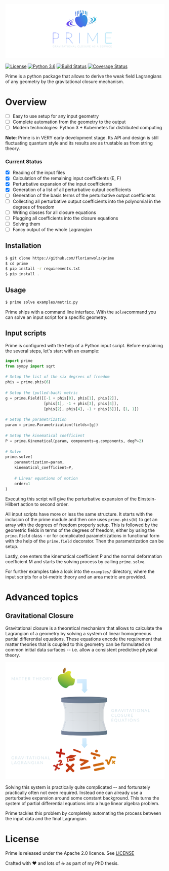![logo](https://github.com/florianwolz/prime/raw/master/docs/images/header.png "Prime")

[![License](https://img.shields.io/badge/License-Apache%202.0-blue.svg)](https://opensource.org/licenses/Apache-2.0)
[![Python 3.6](https://img.shields.io/badge/python-3.6-blue.svg)](https://www.python.org/downloads/release/python-360/)
[![Build Status](https://travis-ci.com/florianwolz/prime.svg?branch=master)](https://travis-ci.com/florianwolz/prime)
[![Coverage Status](https://coveralls.io/repos/github/florianwolz/prime/badge.svg?branch=master)](https://coveralls.io/github/florianwolz/prime?branch=master)

Prime is a python package that allows to derive the weak field Lagrangians of any
geometry by the gravitational closure mechanism.

# Overview

 - [ ] Easy to use setup for any input geometry
 - [ ] Complete automation from the geometry to the output
 - [ ] Modern technologies: Python 3 + Kubernetes for distributed computing

 **Note**: Prime is in VERY early development stage. Its API and design is still fluctuating quantum style and its results are as trustable as from string theory.

### Current Status

 - [x] Reading of the input files
 - [x] Calculation of the remaining input coefficients (E, F)
 - [x] Perturbative expansion of the input coefficients
 - [x] Generation of a list of all perturbative output coefficients
 - [ ] Generation of the basis terms of the perturbative output coefficients
 - [ ] Collecting all perturbative output coefficients into the polynomial in the degrees of freedom
 - [ ] Writing classes for all closure equations
 - [ ] Plugging all coefficients into the closure equations
 - [ ] Solving them
 - [ ] Fancy output of the whole Lagrangian

## Installation

```sh
$ git clone https://github.com/florianwolz/prime
$ cd prime
$ pip install -r requirements.txt
$ pip install .
```

## Usage

```sh
$ prime solve examples/metric.py
```

Prime ships with a command line interface. With the `solve`command you can solve an
input script for a specific geometry.

## Input scripts

Prime is configured with the help of a Python input script. Before explaining
the several steps, let's start with an example:

```python
import prime
from sympy import sqrt

# Setup the list of the six degrees of freedom
phis = prime.phis(6)

# Setup the (pulled-back) metric
g = prime.Field([[-1 + phis[0], phis[1], phis[2]],
                 [phis[1], -1 + phis[3], phis[4]],
                 [phis[2], phis[4], -1 + phis[5]]], [1, 1])

# Setup the parametrization
param = prime.Parametrization(fields=[g])

# Setup the kinematical coefficient
P = prime.Kinematical(param, components=g.components, degP=2)

# Solve
prime.solve(
    parametrization=param,
    kinematical_coefficient=P,

    # Linear equations of motion
    order=1
)
```

Executing this script will give the perturbative expansion of the Einstein-Hilbert
action to second order.

All input scripts have more or less the same structure. It starts with the inclusion
of the prime module and then one uses `prime.phis(N)` to get an array with the degrees
of freedom properly setup.
This is followed by the geometric fields in terms of the degrees of freedom, either by
using the `prime.Field` class - or for complicated parametrizations in functional form 
with the help of the `prime.field` decorator. Then the parametrization can be setup.

Lastly, one enters the kinematical coefficient P and the normal deformation coefficient M
and starts the solving process by calling `prime.solve`.

For further examples take a look into the `examples/` directory, where the input scripts for
a bi-metric theory and an area metric are provided.

# Advanced topics

## Gravitational Closure

Gravitational closure is a theoretical mechanism that allows to calculate the Lagrangian
of a geometry by solving a system of linear homogeneous partial differential equations.
These equations encode the requirement that matter theories that is coupled to this geometry
can be formulated on common initial data surfaces -- i.e. allow a consistent predictive
physical theory.

![closure](https://github.com/florianwolz/prime/raw/master/docs/images/closure.png "Gravitational closure")

Solving this system is practically quite complicated -- and fortunately practically often not even required.
Instead one can already use a perturbative expansion around some constant background. This turns the
system of partial differential equations into a huge linear algebra problem.

Prime tackles this problem by completely automating the process between the input data and the
final Lagrangian.

# License

Prime is released under the Apache 2.0 licence. See [LICENSE](https://github.com/crazyphysicist/cobalt/blob/master/LICENSE.txt)

Crafted with :heart: and lots of :coffee: as part of my PhD thesis.
